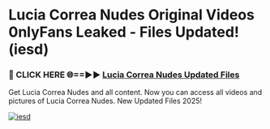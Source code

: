 # Lucia Correa Nudes Original Videos 0nlyFans Leaked - Files Updated! (iesd)

<h3>🔴 CLICK HERE 🌐==►► <a href="https://tinyurl.com/52m3yx9h" rel="nofollow">Lucia Correa Nudes Updated Files</a></h3>

Get Lucia Correa Nudes and all content. Now you can access all videos and pictures of Lucia Correa Nudes. New Updated Files 2025!

[![iesd](https://i.imgur.com/TnHtlc8.gif)](https://tinyurl.com/52m3yx9h)
